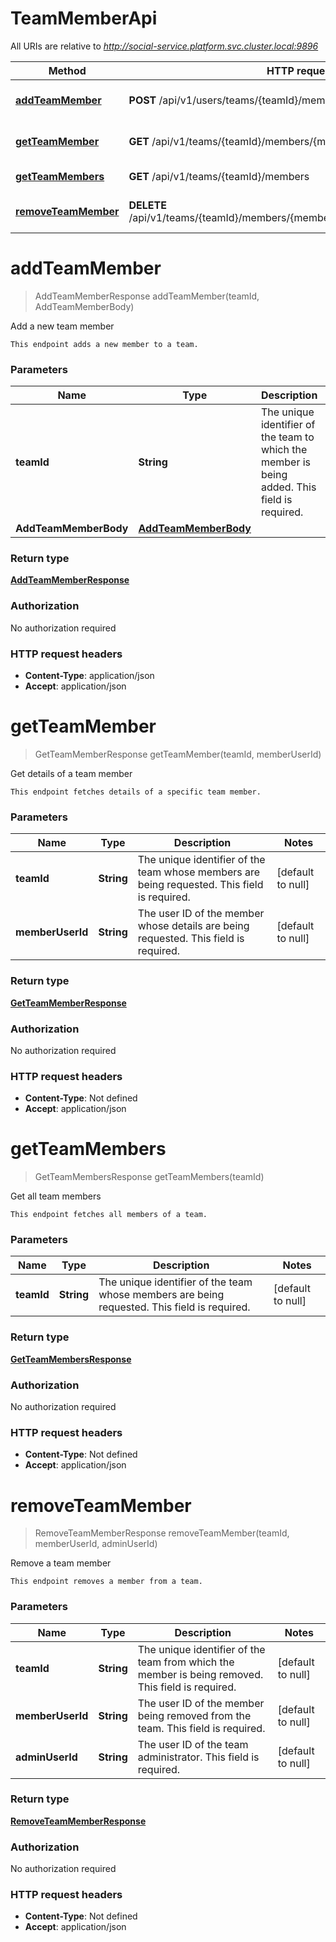 # TeamMemberApi

All URIs are relative to *http://social-service.platform.svc.cluster.local:9896*

| Method | HTTP request | Description |
|------------- | ------------- | -------------|
| [**addTeamMember**](TeamMemberApi.md#addTeamMember) | **POST** /api/v1/users/teams/{teamId}/members | Add a new team member |
| [**getTeamMember**](TeamMemberApi.md#getTeamMember) | **GET** /api/v1/teams/{teamId}/members/{memberUserId} | Get details of a team member |
| [**getTeamMembers**](TeamMemberApi.md#getTeamMembers) | **GET** /api/v1/teams/{teamId}/members | Get all team members |
| [**removeTeamMember**](TeamMemberApi.md#removeTeamMember) | **DELETE** /api/v1/teams/{teamId}/members/{memberUserId}/admin/{adminUserId} | Remove a team member |


<a name="addTeamMember"></a>
# **addTeamMember**
> AddTeamMemberResponse addTeamMember(teamId, AddTeamMemberBody)

Add a new team member

    This endpoint adds a new member to a team.

### Parameters

|Name | Type | Description  | Notes |
|------------- | ------------- | ------------- | -------------|
| **teamId** | **String**| The unique identifier of the team to which the member is being added. This field is required. | [default to null] |
| **AddTeamMemberBody** | [**AddTeamMemberBody**](../Models/AddTeamMemberBody.md)|  | |

### Return type

[**AddTeamMemberResponse**](../Models/AddTeamMemberResponse.md)

### Authorization

No authorization required

### HTTP request headers

- **Content-Type**: application/json
- **Accept**: application/json

<a name="getTeamMember"></a>
# **getTeamMember**
> GetTeamMemberResponse getTeamMember(teamId, memberUserId)

Get details of a team member

    This endpoint fetches details of a specific team member.

### Parameters

|Name | Type | Description  | Notes |
|------------- | ------------- | ------------- | -------------|
| **teamId** | **String**| The unique identifier of the team whose members are being requested. This field is required. | [default to null] |
| **memberUserId** | **String**| The user ID of the member whose details are being requested. This field is required. | [default to null] |

### Return type

[**GetTeamMemberResponse**](../Models/GetTeamMemberResponse.md)

### Authorization

No authorization required

### HTTP request headers

- **Content-Type**: Not defined
- **Accept**: application/json

<a name="getTeamMembers"></a>
# **getTeamMembers**
> GetTeamMembersResponse getTeamMembers(teamId)

Get all team members

    This endpoint fetches all members of a team.

### Parameters

|Name | Type | Description  | Notes |
|------------- | ------------- | ------------- | -------------|
| **teamId** | **String**| The unique identifier of the team whose members are being requested. This field is required. | [default to null] |

### Return type

[**GetTeamMembersResponse**](../Models/GetTeamMembersResponse.md)

### Authorization

No authorization required

### HTTP request headers

- **Content-Type**: Not defined
- **Accept**: application/json

<a name="removeTeamMember"></a>
# **removeTeamMember**
> RemoveTeamMemberResponse removeTeamMember(teamId, memberUserId, adminUserId)

Remove a team member

    This endpoint removes a member from a team.

### Parameters

|Name | Type | Description  | Notes |
|------------- | ------------- | ------------- | -------------|
| **teamId** | **String**| The unique identifier of the team from which the member is being removed. This field is required. | [default to null] |
| **memberUserId** | **String**| The user ID of the member being removed from the team. This field is required. | [default to null] |
| **adminUserId** | **String**| The user ID of the team administrator. This field is required. | [default to null] |

### Return type

[**RemoveTeamMemberResponse**](../Models/RemoveTeamMemberResponse.md)

### Authorization

No authorization required

### HTTP request headers

- **Content-Type**: Not defined
- **Accept**: application/json


